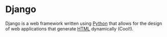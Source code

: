 # Django

Django is a web framework written using [Python](/wiki/Python) that allows for the design of web applications that generate [HTML](/wiki/HTML) dynamically (Cool!).